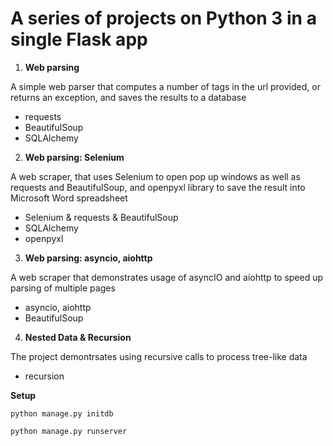 #  A series of projects on Python 3 in a single Flask app

1) **Web parsing**

A simple web parser that computes a number of tags in the url provided, or returns an exception, and saves the results to a database
- requests
- BeautifulSoup
- SQLAlchemy

2) **Web parsing: Selenium**

A web scraper, that uses Selenium to open pop up windows as well as requests and BeautifulSoup, and openpyxl library 
to save the result into Microsoft Word spreadsheet
- Selenium & requests & BeautifulSoup
- SQLAlchemy
- openpyxl 

3) **Web parsing: asyncio, aiohttp**

A web scraper that demonstrates usage of asyncIO and aiohttp to speed up parsing of multiple pages
 - asyncio, aiohttp
 - BeautifulSoup
 
4) **Nested Data & Recursion**

The project demontrsates using recursive calls to process tree-like data
- recursion

**Setup**

`python manage.py initdb`

`python manage.py runserver`



